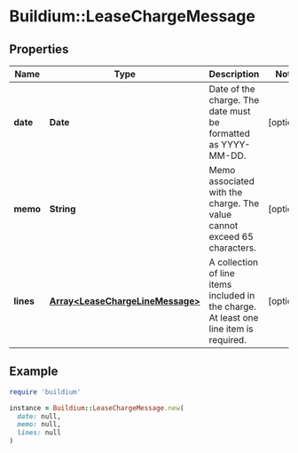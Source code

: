 # Buildium::LeaseChargeMessage

## Properties

| Name | Type | Description | Notes |
| ---- | ---- | ----------- | ----- |
| **date** | **Date** | Date of the charge. The date must be formatted as YYYY-MM-DD. | [optional] |
| **memo** | **String** | Memo associated with the charge. The value cannot exceed 65 characters. | [optional] |
| **lines** | [**Array&lt;LeaseChargeLineMessage&gt;**](LeaseChargeLineMessage.md) | A collection of line items included in the charge. At least one line item is required. | [optional] |

## Example

```ruby
require 'buildium'

instance = Buildium::LeaseChargeMessage.new(
  date: null,
  memo: null,
  lines: null
)
```

